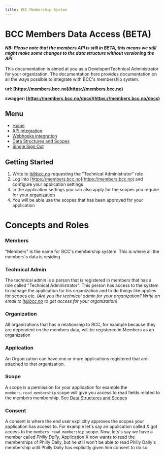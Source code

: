 ```yaml
---
title: BCC Membership System
---
```



# BCC Members Data Access (BETA)
**_NB: Please note that the members API is still in BETA, this means we still might make some changes to the data structure without versioning the API_**
<br />
<br />
This documentation is aimed at you as a Developer/Technical Administrator for your organization. The documentation here provides documentation on all the ways possible to integrate with BCC's membership system. 

**url: [https://members.bcc.no](https://members.bcc.no)** 

**swagger: [https://members.bcc.no/docs](https://members.bcc.no/docs)**

## Menu
- [Home](./index.md)
- [API integration](./Api-Integration.md)
- [Webhooks integration](./Webhooks.md)
- [Data Structures and Scopes](./Data-Structures-And-Scopes.md)
- [Single Sign Out](./Single-Sign-Out.md)

## Getting Started
1. Write to [it@bcc.no](mailto:it@bcc.no) requesting the "Technical Administrator" role
2. Log into [https://members.bcc.no](https://members.bcc.no) and configure your application settings
3. In the application settings you can also apply for the scopes you require for your [organization](https://members.bcc.no/organisations)
4. You will be able use the scopes that has been approved for your application

# Concepts and Roles
### Members
"Members" is the name for BCC's membership system. This is where all the members's data is residing

### Technical Admin
The technical admin is a person that is registered in members that has a role called "Technical Administrator". This person has access to the system to manage the application for his organization and to do things like applies for scopes etc. _(Are you the technical admin for your organization? Write an email to [it@bcc.no](mailto:it@bcc.no) to get access for your organization)_

### Organization
All organizations that has a relationship to BCC, for example because they are dependent on the members data, will be registered in Members as an organization

### Application
An Organization can have one or more applications registered that are attached to that organization.

### Scope
A scope is a permission for your application for example the `members.read_membership` scope will give you access to read fields related to the members membership. See [Data Structures and Scopes](./Data-Structures-And-Scopes.md)

### Consent
A consent is where the end user explicitly approves the scopes your application has access to. For example let's say an application called _X_ got access to the `members.read_membership` scope. Now, lets's say we have a member called _Philly Dally_, Application X now wants to read the memberships of Philly Dally, but he still won't be able to read Philly Dally's membership until Philly Dally has explicitly given him consent to do so.


